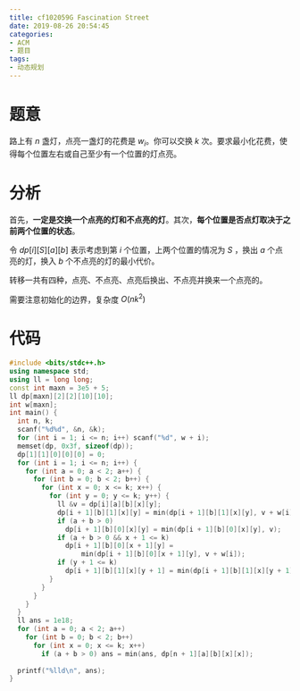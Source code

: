 ```yaml
---
title: cf102059G Fascination Street
date: 2019-08-26 20:54:45
categories:
- ACM
- 题目
tags:
- 动态规划
---
```


# 题意

路上有 $n$ 盏灯，点亮一盏灯的花费是 $w_i$。你可以交换 $k$ 次。要求最小化花费，使得每个位置左右或自己至少有一个位置的灯点亮。

# 分析

首先，**一定是交换一个点亮的灯和不点亮的灯**。其次，**每个位置是否点灯取决于之前两个位置的状态**。

令 $dp[i][S][a][b]$ 表示考虑到第 $i$ 个位置，上两个位置的情况为 $S$ ，换出 $a$ 个点亮的灯，换入 $b$ 个不点亮的灯的最小代价。

转移一共有四种，点亮、不点亮、点亮后换出、不点亮并换来一个点亮的。

需要注意初始化的边界，复杂度 $O(nk^2)$

# 代码
```cpp
#include <bits/stdc++.h>
using namespace std;
using ll = long long;
const int maxn = 3e5 + 5;
ll dp[maxn][2][2][10][10];
int w[maxn];
int main() {
  int n, k;
  scanf("%d%d", &n, &k);
  for (int i = 1; i <= n; i++) scanf("%d", w + i);
  memset(dp, 0x3f, sizeof(dp));
  dp[1][1][0][0][0] = 0;
  for (int i = 1; i <= n; i++) {
    for (int a = 0; a < 2; a++) {
      for (int b = 0; b < 2; b++) {
        for (int x = 0; x <= k; x++) {
          for (int y = 0; y <= k; y++) {
            ll &v = dp[i][a][b][x][y];
            dp[i + 1][b][1][x][y] = min(dp[i + 1][b][1][x][y], v + w[i]);
            if (a + b > 0)
              dp[i + 1][b][0][x][y] = min(dp[i + 1][b][0][x][y], v);
            if (a + b > 0 && x + 1 <= k)
              dp[i + 1][b][0][x + 1][y] =
                  min(dp[i + 1][b][0][x + 1][y], v + w[i]);
            if (y + 1 <= k)
              dp[i + 1][b][1][x][y + 1] = min(dp[i + 1][b][1][x][y + 1], v);
          }
        }
      }
    }
  }
  ll ans = 1e18;
  for (int a = 0; a < 2; a++)
    for (int b = 0; b < 2; b++)
      for (int x = 0; x <= k; x++)
        if (a + b > 0) ans = min(ans, dp[n + 1][a][b][x][x]);
 
  printf("%lld\n", ans);
}
```
